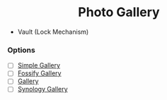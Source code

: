 <h1 align="center">Photo Gallery</h1>

- Vault (Lock Mechanism)

### Options

- [ ] [Simple Gallery](https://github.com/SimpleMobileTools/Simple-Gallery)
- [ ] [Fossify Gallery](https://github.com/FossifyOrg/Gallery)
- [ ] [Gallery](https://github.com/IacobIonut01/Gallery)
- [ ] [Synology Gallery]()
